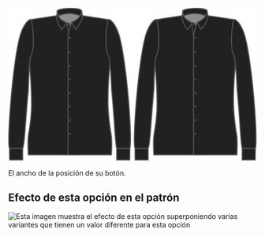 ![Anchura de la vista de los botones](buttonplacketwidth.svg)

El ancho de la posición de su botón.

## Efecto de esta opción en el patrón

![Esta imagen muestra el efecto de esta opción superponiendo varias variantes que tienen un valor diferente para esta opción](simon\_buttonplacketwidth\_sample.svg "Efecto de esta opción en el patrón")
